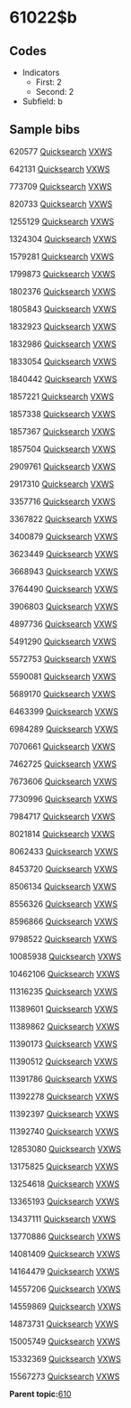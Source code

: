 # 61022$b

## Codes

-   Indicators
    -   First: 2
    -   Second: 2
-   Subfield: b

## Sample bibs

620577 [Quicksearch](https://search.library.yale.edu/catalog/620577) [VXWS](http://prodorbis.library.yale.edu:7014/vxws/GetHoldingsService?bibId=620577)

642131 [Quicksearch](https://search.library.yale.edu/catalog/642131) [VXWS](http://prodorbis.library.yale.edu:7014/vxws/GetHoldingsService?bibId=642131)

773709 [Quicksearch](https://search.library.yale.edu/catalog/773709) [VXWS](http://prodorbis.library.yale.edu:7014/vxws/GetHoldingsService?bibId=773709)

820733 [Quicksearch](https://search.library.yale.edu/catalog/820733) [VXWS](http://prodorbis.library.yale.edu:7014/vxws/GetHoldingsService?bibId=820733)

1255129 [Quicksearch](https://search.library.yale.edu/catalog/1255129) [VXWS](http://prodorbis.library.yale.edu:7014/vxws/GetHoldingsService?bibId=1255129)

1324304 [Quicksearch](https://search.library.yale.edu/catalog/1324304) [VXWS](http://prodorbis.library.yale.edu:7014/vxws/GetHoldingsService?bibId=1324304)

1579281 [Quicksearch](https://search.library.yale.edu/catalog/1579281) [VXWS](http://prodorbis.library.yale.edu:7014/vxws/GetHoldingsService?bibId=1579281)

1799873 [Quicksearch](https://search.library.yale.edu/catalog/1799873) [VXWS](http://prodorbis.library.yale.edu:7014/vxws/GetHoldingsService?bibId=1799873)

1802376 [Quicksearch](https://search.library.yale.edu/catalog/1802376) [VXWS](http://prodorbis.library.yale.edu:7014/vxws/GetHoldingsService?bibId=1802376)

1805843 [Quicksearch](https://search.library.yale.edu/catalog/1805843) [VXWS](http://prodorbis.library.yale.edu:7014/vxws/GetHoldingsService?bibId=1805843)

1832923 [Quicksearch](https://search.library.yale.edu/catalog/1832923) [VXWS](http://prodorbis.library.yale.edu:7014/vxws/GetHoldingsService?bibId=1832923)

1832986 [Quicksearch](https://search.library.yale.edu/catalog/1832986) [VXWS](http://prodorbis.library.yale.edu:7014/vxws/GetHoldingsService?bibId=1832986)

1833054 [Quicksearch](https://search.library.yale.edu/catalog/1833054) [VXWS](http://prodorbis.library.yale.edu:7014/vxws/GetHoldingsService?bibId=1833054)

1840442 [Quicksearch](https://search.library.yale.edu/catalog/1840442) [VXWS](http://prodorbis.library.yale.edu:7014/vxws/GetHoldingsService?bibId=1840442)

1857221 [Quicksearch](https://search.library.yale.edu/catalog/1857221) [VXWS](http://prodorbis.library.yale.edu:7014/vxws/GetHoldingsService?bibId=1857221)

1857338 [Quicksearch](https://search.library.yale.edu/catalog/1857338) [VXWS](http://prodorbis.library.yale.edu:7014/vxws/GetHoldingsService?bibId=1857338)

1857367 [Quicksearch](https://search.library.yale.edu/catalog/1857367) [VXWS](http://prodorbis.library.yale.edu:7014/vxws/GetHoldingsService?bibId=1857367)

1857504 [Quicksearch](https://search.library.yale.edu/catalog/1857504) [VXWS](http://prodorbis.library.yale.edu:7014/vxws/GetHoldingsService?bibId=1857504)

2909761 [Quicksearch](https://search.library.yale.edu/catalog/2909761) [VXWS](http://prodorbis.library.yale.edu:7014/vxws/GetHoldingsService?bibId=2909761)

2917310 [Quicksearch](https://search.library.yale.edu/catalog/2917310) [VXWS](http://prodorbis.library.yale.edu:7014/vxws/GetHoldingsService?bibId=2917310)

3357716 [Quicksearch](https://search.library.yale.edu/catalog/3357716) [VXWS](http://prodorbis.library.yale.edu:7014/vxws/GetHoldingsService?bibId=3357716)

3367822 [Quicksearch](https://search.library.yale.edu/catalog/3367822) [VXWS](http://prodorbis.library.yale.edu:7014/vxws/GetHoldingsService?bibId=3367822)

3400879 [Quicksearch](https://search.library.yale.edu/catalog/3400879) [VXWS](http://prodorbis.library.yale.edu:7014/vxws/GetHoldingsService?bibId=3400879)

3623449 [Quicksearch](https://search.library.yale.edu/catalog/3623449) [VXWS](http://prodorbis.library.yale.edu:7014/vxws/GetHoldingsService?bibId=3623449)

3668943 [Quicksearch](https://search.library.yale.edu/catalog/3668943) [VXWS](http://prodorbis.library.yale.edu:7014/vxws/GetHoldingsService?bibId=3668943)

3764490 [Quicksearch](https://search.library.yale.edu/catalog/3764490) [VXWS](http://prodorbis.library.yale.edu:7014/vxws/GetHoldingsService?bibId=3764490)

3906803 [Quicksearch](https://search.library.yale.edu/catalog/3906803) [VXWS](http://prodorbis.library.yale.edu:7014/vxws/GetHoldingsService?bibId=3906803)

4897736 [Quicksearch](https://search.library.yale.edu/catalog/4897736) [VXWS](http://prodorbis.library.yale.edu:7014/vxws/GetHoldingsService?bibId=4897736)

5491290 [Quicksearch](https://search.library.yale.edu/catalog/5491290) [VXWS](http://prodorbis.library.yale.edu:7014/vxws/GetHoldingsService?bibId=5491290)

5572753 [Quicksearch](https://search.library.yale.edu/catalog/5572753) [VXWS](http://prodorbis.library.yale.edu:7014/vxws/GetHoldingsService?bibId=5572753)

5590081 [Quicksearch](https://search.library.yale.edu/catalog/5590081) [VXWS](http://prodorbis.library.yale.edu:7014/vxws/GetHoldingsService?bibId=5590081)

5689170 [Quicksearch](https://search.library.yale.edu/catalog/5689170) [VXWS](http://prodorbis.library.yale.edu:7014/vxws/GetHoldingsService?bibId=5689170)

6463399 [Quicksearch](https://search.library.yale.edu/catalog/6463399) [VXWS](http://prodorbis.library.yale.edu:7014/vxws/GetHoldingsService?bibId=6463399)

6984289 [Quicksearch](https://search.library.yale.edu/catalog/6984289) [VXWS](http://prodorbis.library.yale.edu:7014/vxws/GetHoldingsService?bibId=6984289)

7070661 [Quicksearch](https://search.library.yale.edu/catalog/7070661) [VXWS](http://prodorbis.library.yale.edu:7014/vxws/GetHoldingsService?bibId=7070661)

7462725 [Quicksearch](https://search.library.yale.edu/catalog/7462725) [VXWS](http://prodorbis.library.yale.edu:7014/vxws/GetHoldingsService?bibId=7462725)

7673606 [Quicksearch](https://search.library.yale.edu/catalog/7673606) [VXWS](http://prodorbis.library.yale.edu:7014/vxws/GetHoldingsService?bibId=7673606)

7730996 [Quicksearch](https://search.library.yale.edu/catalog/7730996) [VXWS](http://prodorbis.library.yale.edu:7014/vxws/GetHoldingsService?bibId=7730996)

7984717 [Quicksearch](https://search.library.yale.edu/catalog/7984717) [VXWS](http://prodorbis.library.yale.edu:7014/vxws/GetHoldingsService?bibId=7984717)

8021814 [Quicksearch](https://search.library.yale.edu/catalog/8021814) [VXWS](http://prodorbis.library.yale.edu:7014/vxws/GetHoldingsService?bibId=8021814)

8062433 [Quicksearch](https://search.library.yale.edu/catalog/8062433) [VXWS](http://prodorbis.library.yale.edu:7014/vxws/GetHoldingsService?bibId=8062433)

8453720 [Quicksearch](https://search.library.yale.edu/catalog/8453720) [VXWS](http://prodorbis.library.yale.edu:7014/vxws/GetHoldingsService?bibId=8453720)

8506134 [Quicksearch](https://search.library.yale.edu/catalog/8506134) [VXWS](http://prodorbis.library.yale.edu:7014/vxws/GetHoldingsService?bibId=8506134)

8556326 [Quicksearch](https://search.library.yale.edu/catalog/8556326) [VXWS](http://prodorbis.library.yale.edu:7014/vxws/GetHoldingsService?bibId=8556326)

8596866 [Quicksearch](https://search.library.yale.edu/catalog/8596866) [VXWS](http://prodorbis.library.yale.edu:7014/vxws/GetHoldingsService?bibId=8596866)

9798522 [Quicksearch](https://search.library.yale.edu/catalog/9798522) [VXWS](http://prodorbis.library.yale.edu:7014/vxws/GetHoldingsService?bibId=9798522)

10085938 [Quicksearch](https://search.library.yale.edu/catalog/10085938) [VXWS](http://prodorbis.library.yale.edu:7014/vxws/GetHoldingsService?bibId=10085938)

10462106 [Quicksearch](https://search.library.yale.edu/catalog/10462106) [VXWS](http://prodorbis.library.yale.edu:7014/vxws/GetHoldingsService?bibId=10462106)

11316235 [Quicksearch](https://search.library.yale.edu/catalog/11316235) [VXWS](http://prodorbis.library.yale.edu:7014/vxws/GetHoldingsService?bibId=11316235)

11389601 [Quicksearch](https://search.library.yale.edu/catalog/11389601) [VXWS](http://prodorbis.library.yale.edu:7014/vxws/GetHoldingsService?bibId=11389601)

11389862 [Quicksearch](https://search.library.yale.edu/catalog/11389862) [VXWS](http://prodorbis.library.yale.edu:7014/vxws/GetHoldingsService?bibId=11389862)

11390173 [Quicksearch](https://search.library.yale.edu/catalog/11390173) [VXWS](http://prodorbis.library.yale.edu:7014/vxws/GetHoldingsService?bibId=11390173)

11390512 [Quicksearch](https://search.library.yale.edu/catalog/11390512) [VXWS](http://prodorbis.library.yale.edu:7014/vxws/GetHoldingsService?bibId=11390512)

11391786 [Quicksearch](https://search.library.yale.edu/catalog/11391786) [VXWS](http://prodorbis.library.yale.edu:7014/vxws/GetHoldingsService?bibId=11391786)

11392278 [Quicksearch](https://search.library.yale.edu/catalog/11392278) [VXWS](http://prodorbis.library.yale.edu:7014/vxws/GetHoldingsService?bibId=11392278)

11392397 [Quicksearch](https://search.library.yale.edu/catalog/11392397) [VXWS](http://prodorbis.library.yale.edu:7014/vxws/GetHoldingsService?bibId=11392397)

11392740 [Quicksearch](https://search.library.yale.edu/catalog/11392740) [VXWS](http://prodorbis.library.yale.edu:7014/vxws/GetHoldingsService?bibId=11392740)

12853080 [Quicksearch](https://search.library.yale.edu/catalog/12853080) [VXWS](http://prodorbis.library.yale.edu:7014/vxws/GetHoldingsService?bibId=12853080)

13175825 [Quicksearch](https://search.library.yale.edu/catalog/13175825) [VXWS](http://prodorbis.library.yale.edu:7014/vxws/GetHoldingsService?bibId=13175825)

13254618 [Quicksearch](https://search.library.yale.edu/catalog/13254618) [VXWS](http://prodorbis.library.yale.edu:7014/vxws/GetHoldingsService?bibId=13254618)

13365193 [Quicksearch](https://search.library.yale.edu/catalog/13365193) [VXWS](http://prodorbis.library.yale.edu:7014/vxws/GetHoldingsService?bibId=13365193)

13437111 [Quicksearch](https://search.library.yale.edu/catalog/13437111) [VXWS](http://prodorbis.library.yale.edu:7014/vxws/GetHoldingsService?bibId=13437111)

13770886 [Quicksearch](https://search.library.yale.edu/catalog/13770886) [VXWS](http://prodorbis.library.yale.edu:7014/vxws/GetHoldingsService?bibId=13770886)

14081409 [Quicksearch](https://search.library.yale.edu/catalog/14081409) [VXWS](http://prodorbis.library.yale.edu:7014/vxws/GetHoldingsService?bibId=14081409)

14164479 [Quicksearch](https://search.library.yale.edu/catalog/14164479) [VXWS](http://prodorbis.library.yale.edu:7014/vxws/GetHoldingsService?bibId=14164479)

14557206 [Quicksearch](https://search.library.yale.edu/catalog/14557206) [VXWS](http://prodorbis.library.yale.edu:7014/vxws/GetHoldingsService?bibId=14557206)

14559869 [Quicksearch](https://search.library.yale.edu/catalog/14559869) [VXWS](http://prodorbis.library.yale.edu:7014/vxws/GetHoldingsService?bibId=14559869)

14873731 [Quicksearch](https://search.library.yale.edu/catalog/14873731) [VXWS](http://prodorbis.library.yale.edu:7014/vxws/GetHoldingsService?bibId=14873731)

15005749 [Quicksearch](https://search.library.yale.edu/catalog/15005749) [VXWS](http://prodorbis.library.yale.edu:7014/vxws/GetHoldingsService?bibId=15005749)

15332369 [Quicksearch](https://search.library.yale.edu/catalog/15332369) [VXWS](http://prodorbis.library.yale.edu:7014/vxws/GetHoldingsService?bibId=15332369)

15567273 [Quicksearch](https://search.library.yale.edu/catalog/15567273) [VXWS](http://prodorbis.library.yale.edu:7014/vxws/GetHoldingsService?bibId=15567273)

**Parent topic:**[610](../../tags/610/610.md)

